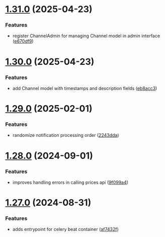 # [1.31.0](https://github.com/ghorbani-mohammad/Crypto-Assets-Monitoring/compare/v1.30.0...v1.31.0) (2025-04-23)


### Features

* register ChannelAdmin for managing Channel model in admin interface ([e670df9](https://github.com/ghorbani-mohammad/Crypto-Assets-Monitoring/commit/e670df995bc04431adcb80d9e778c072cc4a7a7f))



# [1.30.0](https://github.com/ghorbani-mohammad/Crypto-Assets-Monitoring/compare/v1.29.0...v1.30.0) (2025-04-23)


### Features

* add Channel model with timestamps and description fields ([eb8acc3](https://github.com/ghorbani-mohammad/Crypto-Assets-Monitoring/commit/eb8acc31fb805e7828f4f202951c3dfc257d98e2))



# [1.29.0](https://github.com/ghorbani-mohammad/Crypto-Assets-Monitoring/compare/v1.28.0...v1.29.0) (2025-02-01)


### Features

* randomize notification processing order ([2243dda](https://github.com/ghorbani-mohammad/Crypto-Assets-Monitoring/commit/2243dda9e1502a6e231a67eb8517789471edec3b))



# [1.28.0](https://github.com/ghorbani-mohammad/Crypto-Assets-Monitoring/compare/v1.27.0...v1.28.0) (2024-09-01)


### Features

* improves handling errors in calling prices api ([9f099a4](https://github.com/ghorbani-mohammad/Crypto-Assets-Monitoring/commit/9f099a49f5532df881a818a9ca0f7c7123a65b22))



# [1.27.0](https://github.com/ghorbani-mohammad/Crypto-Assets-Monitoring/compare/v1.26.0...v1.27.0) (2024-08-31)


### Features

* adds entrypoint for celery beat container ([af7432f](https://github.com/ghorbani-mohammad/Crypto-Assets-Monitoring/commit/af7432f996518ea3634e84051286e7829cfeb41b))



